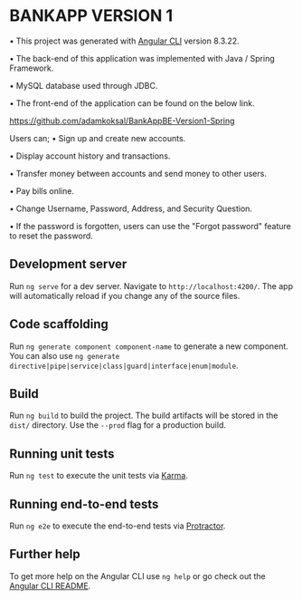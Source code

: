 # BANKAPP VERSION 1

• This project was generated with [Angular CLI](https://github.com/angular/angular-cli) version 8.3.22.

• The back-end of this application was implemented with Java / Spring Framework.

• MySQL database used through JDBC.

• The front-end of the application can be found on the below link.

https://github.com/adamkoksal/BankAppBE-Version1-Spring

Users can;
• Sign up and create new accounts.

• Display account history and transactions.

• Transfer money between accounts and send money to other users.

• Pay bills online.

• Change Username, Password, Address, and Security Question.

• If the password is forgotten, users can use the "Forgot password" feature to reset the password.

## Development server

Run `ng serve` for a dev server. Navigate to `http://localhost:4200/`. The app will automatically reload if you change any of the source files.

## Code scaffolding

Run `ng generate component component-name` to generate a new component. You can also use `ng generate directive|pipe|service|class|guard|interface|enum|module`.

## Build

Run `ng build` to build the project. The build artifacts will be stored in the `dist/` directory. Use the `--prod` flag for a production build.

## Running unit tests

Run `ng test` to execute the unit tests via [Karma](https://karma-runner.github.io).

## Running end-to-end tests

Run `ng e2e` to execute the end-to-end tests via [Protractor](http://www.protractortest.org/).

## Further help

To get more help on the Angular CLI use `ng help` or go check out the [Angular CLI README](https://github.com/angular/angular-cli/blob/master/README.md).
